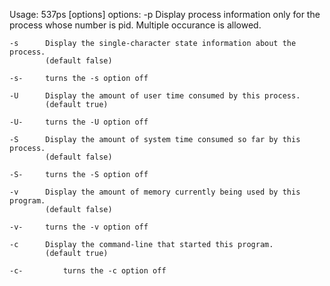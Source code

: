 Usage:
537ps [options]
  options:
	-p <pid>	Display process information only for the process whose number is
 				pid. Multiple occurance is allowed.

    -s		Display the single-character state information about the process. 
			(default false)
	
	-s-		turns the -s option off
    
    -U		Display the amount of user time consumed by this process.
			(default true)
	
	-U-		turns the -U option off
    
    -S		Display the amount of system time consumed so far by this process.
			(default false)

	-S-		turns the -S option off
    
    -v		Display the amount of memory currently being used by this program.
			(default false)

	-v-		turns the -v option off
    
    -c		Display the command-line that started this program.
			(default true)

	-c- 		turns the -c option off
